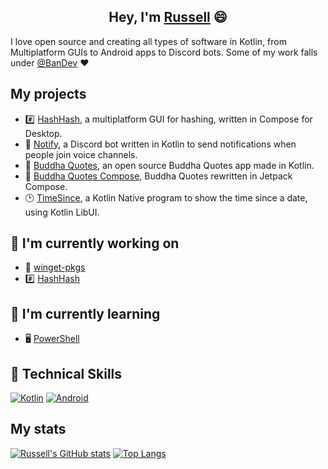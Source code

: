 <h2 align="center">
Hey, I'm <a href="https://russell.bandev.uk" target="_blank" rel="noreferrer">Russell</a> 😄
</h2>

I love open source and creating all types of software in Kotlin, from Multiplatform GUIs to Android apps to Discord bots. Some of my work falls under [@BanDev](https://github.com/BanDev) ❤️

## My projects
- #️⃣ [HashHash](https://github.com/russellbanks/HashHash), a multiplatform GUI for hashing, written in Compose for Desktop.
- 🔔 [Notify](https://github.com/BanDev/Notify), a Discord bot written in Kotlin to send notifications when people join voice channels.
- 📱 [Buddha Quotes](https://github.com/bandev/buddha-quotes), an open source Buddha Quotes app made in Kotlin.
- 📱 [Buddha Quotes Compose](https://github.com/BanDev/Buddha-Quotes-Compose), Buddha Quotes rewritten in Jetpack Compose.
- 🕑 [TimeSince](https://github.com/russellbanks/TimeSince), a Kotlin Native program to show the time since a date, using Kotlin LibUI.

## 🔭 I'm currently working on

- 🤖 [winget-pkgs](https://github.com/microsoft/winget-pkgs)
- #️⃣ [HashHash](https://github.com/russellbanks/HashHash)

## 🌱 I'm currently learning

- 🖥️ [PowerShell](https://github.com/powershell/powershell)

## 💼 Technical Skills

[![Kotlin](https://img.shields.io/badge/kotlin-%230095D5.svg?style=for-the-badge&logo=kotlin&logoColor=white)](https://kotlinlang.org/)
[![Android](https://img.shields.io/badge/Android-3DDC84?style=for-the-badge&logo=android&logoColor=white)](https://www.android.com/)

## My stats
[![Russell's GitHub stats](https://github-readme-stats-one-bice.vercel.app/api?username=russellbanks&show_icons=true&include_all_commits=true&count_private=true&role=OWNER,ORGANIZATION_MEMBER,COLLABORATOR&theme=dark)](https://github.com/anuraghazra/github-readme-stats)
[![Top Langs](https://github-readme-stats.vercel.app/api/top-langs/?username=russellbanks&layout=compact&langs_count=10&theme=dark)](https://github.com/anuraghazra/github-readme-stats)
